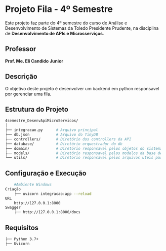 # Projeto Fila - 4º Semestre

Este projeto faz parte do 4º semestre do curso de Análise e Desenvolvimento de Sistemas da Toledo Presidente Prudente, na disciplina de **Desenvolvimento de APIs e Microsserviços**.

## Professor

**Prof. Me. Eli Candido Junior**

## Descrição

O objetivo deste projeto é desenvolver um backend em python responsavel por gerenciar uma fila.

## Estrutura do Projeto

```bash
4semestre_DesenvApiMicroServicos/
│
├── integracao.py      # Arquivo principal
├── db.json            # Arquivo do TinyDB
├── controllers/       # Diretório dos controllers da API
├── database/          # Diretório orquestrador do db
├── domain/            # Diretório responsavel pelos objetos do sistema
├── models/            # Diretório responsavel pelos modelos da base de dados
└── utils/             # Diretório responsavel pelos arquivos uteis para os sistemas
```

## Configuração e Execução

```bash
    #Ambiente Windows
Criação
    ├── uvicorn integracao:app --reload
URL
    http://127.0.0.1:8000
Swagger
    ├── http://127.0.0.1:8000/docs
```

## Requisitos

```bash
├── Python 3.7+
├── Uvicorn
```

